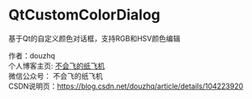 # QtCustomColorDialog
基于Qt的自定义颜色对话框，支持RGB和HSV颜色编辑

作者：douzhq </br>
个人博客主页: [不会飞的纸飞机](http://www.douzhq.cn) </br>
微信公众号： 不会飞的纸飞机</br>
CSDN说明页：https://blog.csdn.net/douzhq/article/details/104223920
